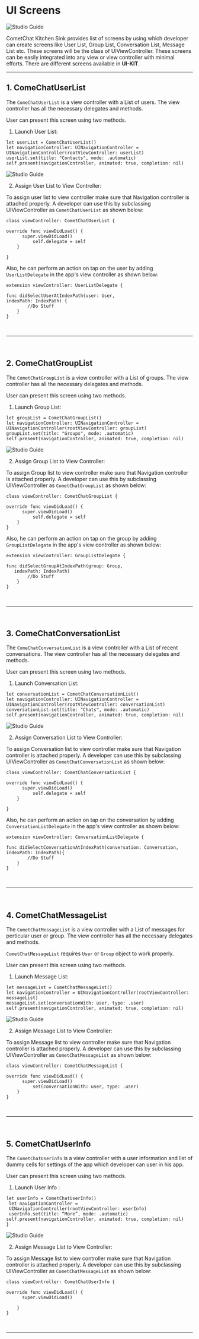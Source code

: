 
# UI Screens

![Studio Guide](https://github.com/cometchat-pro/ios-chat-uikit/blob/master/Screenshots/UIScreens.png) 

 CometChat Kitchen Sink provides list of screens by using which developer can create screens like User List, Group List, Conversation List, Message List etc. These screens will be the class of UIViewController. These screens can be easily integrated into any view or view controller with minimal efforts. There are different screens available in **UI-KIT**.

 ---

## 1. ComeChatUserList

The `ComeChatUserList` is a view controller with a List of users. The view controller has all the necessary delegates and methods.

 User can present this screen using two methods. 

 1. Launch User List:

 ```
let userList = CometChatUserList()
let navigationController: UINavigationController = UINavigationController(rootViewController: userList)
userList.set(title: "Contacts", mode: .automatic)
self.present(navigationController, animated: true, completion: nil)

```

![Studio Guide](https://github.com/cometchat-pro/ios-chat-uikit/blob/master/Screenshots/CometChatUserList.gif)

2. Assign User List to View Controller:

To assign user list to view controller make sure that Navigation controller is attached properly. A developer can use this  by subclassing UIViewController as  `CometChatUserList` as shown below:

```
class viewController: CometChatUserList {

override func viewDidLoad() {
      super.viewDidLoad()
		  self.delegate = self
	}

}
```
Also,  he can perform an action on tap on the user by adding `UserListDelegate` in the app's view controller  as shown below: 

```
extension viewController: UserListDelegate {
    
func didSelectUserAtIndexPath(user: User, 
indexPath: IndexPath) {
        //Do Stuff
    }  
}
```
<br>


---

<br>

## 2. ComeChatGroupList

The `CometChatGroupList` is a view controller with a List of groups. The view controller has all the necessary delegates and methods. 

User can present this screen using two methods. 

 1. Launch Group List:

 ```
let groupList = CometChatGroupList()
let navigationController: UINavigationController = UINavigationController(rootViewController: groupList)
groupList.set(title: "Groups", mode: .automatic)
self.present(navigationController, animated: true, completion: nil)

```

![Studio Guide](https://github.com/cometchat-pro/ios-chat-uikit/blob/master/Screenshots/CometChatGroupList.gif)

2. Assign Group List to View Controller:

To assign Group list to view controller make sure that Navigation controller is attached properly. A developer can use this  by subclassing UIViewController as  `CometChatGroupList` as shown below:

```
class viewController: CometChatGroupList {

override func viewDidLoad() {
      super.viewDidLoad()
		  self.delegate = self
	}
}
```
Also,  he can perform an action on tap on the group by adding `GroupListDelegate` in the app's view controller  as shown below: 

```
extension viewController: GroupListDelegate {
    
func didSelectGroupAtIndexPath(group: Group, 
   indexPath: IndexPath)
        //Do Stuff
    }  
}
```
<br>

---
<br>

## 3. ComeChatConversationList

The `ComeChatConversationList` is a view controller with a List of recent conversations. The view controller has all the necessary delegates and methods. 

User can present this screen using two methods. 

 1. Launch Conversation List:

 ```
let conversationList = CometChatConversationList()
let navigationController: UINavigationController = UINavigationController(rootViewController: conversationList)
conversationList.set(title: "Chats", mode: .automatic)
self.present(navigationController, animated: true, completion: nil)

```

![Studio Guide](https://github.com/cometchat-pro/ios-chat-uikit/blob/master/Screenshots/CometChatConversationList.gif)

2. Assign Conversation List to View Controller:

To assign Conversation list to view controller make sure that Navigation controller is attached properly. A developer can use this by subclassing UIViewController as  `CometChatConversationList` as shown below:

```
class viewController: CometChatConversationList {

override func viewDidLoad() {
      super.viewDidLoad()
		  self.delegate = self
	}

}
```

Also, he can perform an action on tap on the conversation by adding `ConversationListDelegate` in the app's view controller  as shown below: 

```
extension viewController: ConversationListDelegate {
    
func didSelectConversationAtIndexPath(conversation: Conversation, indexPath: IndexPath){
        //Do Stuff
    }  
}
```

<br>

---


<br>

## 4. CometChatMessageList

The `CometChatMessageList` is a view controller with a List of messages for perticular user or group. The view controller has all the necessary delegates and methods. 

`CometChatMessageList` requires `User` or `Group` object to work properly. 

User can present this screen using two methods. 

 1. Launch Message List:

```
let messageList = CometChatMessageList()
let navigationController = UINavigationController(rootViewController: messageList)
messageList.set(conversationWith: user, type: .user)
self.present(navigationController, animated: true, completion: nil)

```

![Studio Guide](https://github.com/cometchat-pro/ios-chat-uikit/blob/master/Screenshots/CometChatMessageList.gif)

2. Assign Message List to View Controller:

To assign Message list to view controller make sure that Navigation controller is attached properly. A developer can use this by subclassing UIViewController as  `CometChatMessageList` as shown below:

```
class viewController: CometChatMessageList {

override func viewDidLoad() {
      super.viewDidLoad()
		  set(conversationWith: user, type: .user)
	}
}
```
<br>

---


<br>

## 5. CometChatUserInfo

The `CometChatUserInfo` is a view controller with a user information and list of dummy cells for settings of the app which developer can user in his app. 


User can present this screen using two methods. 

 1. Launch User Info :

```
let userInfo = CometChatUserInfo()
 let navigationController = 
 UINavigationController(rootViewController: userInfo)
 userInfo.set(title: “More”, mode: .automatic)
self.present(navigationController, animated: true, completion: nil)
}

```

![Studio Guide](https://github.com/cometchat-pro/ios-chat-uikit/blob/master/Screenshots/CometChatUserInfo.gif)

2. Assign Message List to View Controller:

To assign Message list to view controller make sure that Navigation controller is attached properly. A developer can use this by subclassing UIViewController as  `CometChatMessageList` as shown below:

```
class viewController: CometChatUserInfo {

override func viewDidLoad() {
      super.viewDidLoad()
		 
	}
}
```
<br>

---


<br>
